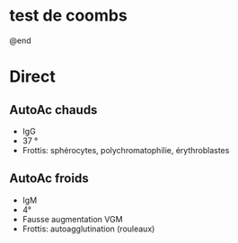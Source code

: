 # test de coombs


@end


# Direct



## AutoAc chauds


- IgG 
- 37 ° 
- Frottis: sphérocytes, polychromatophilie, érythroblastes 


## AutoAc froids


- IgM 
- 4° 
- Fausse augmentation VGM 
- Frottis: autoagglutination (rouleaux) 

